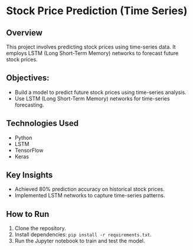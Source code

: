 # Stock Price Prediction (Time Series)

## Overview
This project involves predicting stock prices using time-series data. It employs LSTM (Long Short-Term Memory) networks to forecast future stock prices.

## Objectives:
- Build a model to predict future stock prices using time-series analysis.
- Use LSTM (Long Short-Term Memory) networks for time-series forecasting.

## Technologies Used
- Python
- LSTM
- TensorFlow
- Keras

## Key Insights
- Achieved 80% prediction accuracy on historical stock prices.
- Implemented LSTM networks to capture time-series patterns.

## How to Run
1. Clone the repository.
2. Install dependencies: `pip install -r requirements.txt`.
3. Run the Jupyter notebook to train and test the model.
